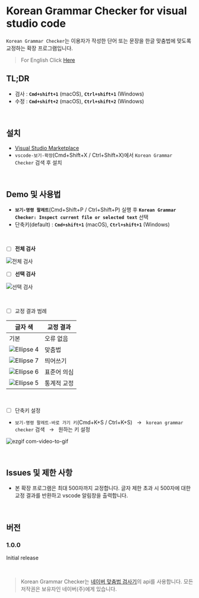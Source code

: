 # Korean Grammar Checker for visual studio code

`Korean Grammar Checker`는 이용자가 작성한 단어 또는 문장을 한글 맞춤법에 맞도록 교정하는 확장 프로그램입니다.

> For English Click [Here](https://github.com/moonkorea00/vscode-korean-grammar-checker/blob/main/README-eng.md)

## TL;DR

- 검사 : <b>`Cmd+shift+1`</b> (macOS), <b>`Ctrl+shift+1`</b> (Windows)
- 수정 : <b>`Cmd+shift+2`</b> (macOS), <b>`Ctrl+shift+2`</b> (Windows)

<br>

## 설치

- [Visual Studio Marketplace](https://marketplace.visualstudio.com/items?itemName=moonkorea.vscode-korean-grammar-checker)
- `vscode-보기-확장`(Cmd+Shift+X / Ctrl+Shift+X)에서 `Korean Grammar Checker` 검색 후 설치

<br>

## Demo 및 사용법

- <b>`보기-명령 팔레트`</b>(Cmd+Shift+P / Ctrl+Shift+P) 실행 후 <b>`Korean Grammar Checker: Inspect current file or selected text`</b> 선택
- 단축키(default) : <b>`Cmd+shift+1`</b> (macOS), <b>`Ctrl+shift+1`</b> (Windows)

<br>

- [ ] <b>전체 검사</b>

![전체 검사](https://user-images.githubusercontent.com/78708082/223107737-845b9905-cd55-4ecb-b223-ca39176e3e69.gif)

- [ ] <b>선택 검사</b>

![선택 검사](https://user-images.githubusercontent.com/78708082/223107750-72ac458c-2cc8-4dd4-b705-0d62ec612622.gif)

<br>

- [ ] 교정 결과 범례

|  글자 색 | 교정 결과 |
| --- | ------------------------------------------- |
|기본| 오류 없음 |
| ![Ellipse 4](https://user-images.githubusercontent.com/78708082/223116519-8345c968-6e32-493e-9e03-e28314050eaa.png)| 맞춤법|
|![Ellipse 7](https://user-images.githubusercontent.com/78708082/223115735-0ff2ed39-b4f1-4577-bef2-ebfc84619d28.png)| 띄어쓰기 |
|![Ellipse 6](https://user-images.githubusercontent.com/78708082/223116416-bd0576b1-4bb9-491e-b353-0fcaa30c1fe9.png)| 표준어 의심  |
|![Ellipse 5](https://user-images.githubusercontent.com/78708082/223116545-4bcec746-c6cd-441f-aa5e-34a50946dad0.png)| 통계적 교정   |

<br>

- [ ] 단축키 설정

- `보기-명령 팔레트-바로 가기 키`(Cmd+K+S / Ctrl+K+S)	&nbsp; &#8594; &nbsp; `korean grammar checker` 검색 	&nbsp; &#8594; 	&nbsp; 원하는 키 설정

![ezgif com-video-to-gif](https://user-images.githubusercontent.com/78708082/223122733-a909c76c-2814-473b-b74c-5ce2682992f5.gif)

<br>

## Issues 및 제한 사항

- 본 확장 프로그램은 최대 500자까지 교정합니다. 글자 제한 초과 시 500자에 대한 교정 결과를 반환하고 vscode 알림창을 출력합니다.

<br>

## 버전

### 1.0.0

Initial release

<br>

> Korean Grammar Checker는 [네이버 맞춤법 검사기](https://search.naver.com/search.naver?sm=tab_hty.top&where=nexearch&query=%EB%A7%9E%EC%B6%A4%EB%B2%95+%EA%B2%80%EC%82%AC%EA%B8%B0&oquery=%EB%A7%9E%EC%B6%A4%EB%B2%95+%EA%B2%80%EC%82%AC%EA%B8%B0&tqi=isSlWwprvmZssbW1E2Nssssss0l-180665)의 api를 사용합니다. 모든 저작권은 보유자인 네이버(주)에게 있습니다. 
